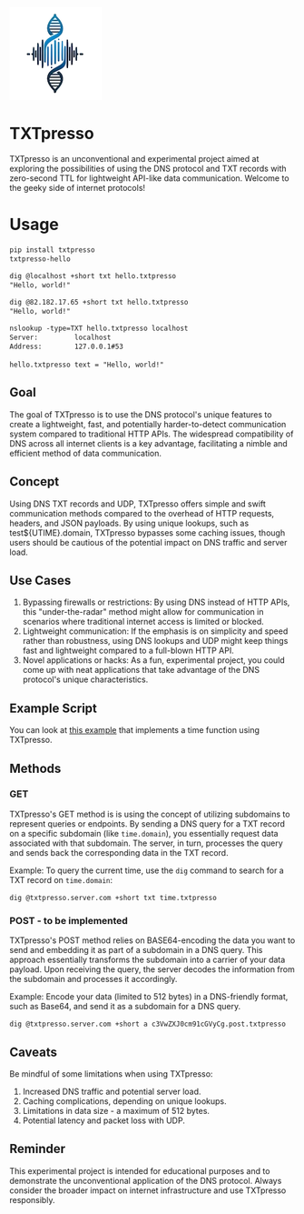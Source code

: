 ![](txtpresso-small.png)

# TXTpresso

TXTpresso is an unconventional and experimental project aimed at exploring the possibilities of using the DNS protocol and TXT records with zero-second TTL for lightweight API-like data communication. Welcome to the geeky side of internet protocols!


# Usage

```
pip install txtpresso
txtpresso-hello
```

```
dig @localhost +short txt hello.txtpresso
"Hello, world!"
```

```
dig @82.182.17.65 +short txt hello.txtpresso
"Hello, world!"
```

```
nslookup -type=TXT hello.txtpresso localhost
Server:         localhost
Address:        127.0.0.1#53

hello.txtpresso text = "Hello, world!"
```

## Goal

The goal of TXTpresso is to use the DNS protocol's unique features to create a lightweight, fast, and potentially harder-to-detect communication system compared to traditional HTTP APIs. The widespread compatibility of DNS across all internet clients is a key advantage, facilitating a nimble and efficient method of data communication.

## Concept

Using DNS TXT records and UDP, TXTpresso offers simple and swift communication methods compared to the overhead of HTTP requests, headers, and JSON payloads. By using unique lookups, such as test${UTIME}.domain, TXTpresso bypasses some caching issues, though users should be cautious of the potential impact on DNS traffic and server load.

## Use Cases

1. Bypassing firewalls or restrictions: By using DNS instead of HTTP APIs, this "under-the-radar" method might allow for communication in scenarios where traditional internet access is limited or blocked.
2. Lightweight communication: If the emphasis is on simplicity and speed rather than robustness, using DNS lookups and UDP might keep things fast and lightweight compared to a full-blown HTTP API.
3. Novel applications or hacks: As a fun, experimental project, you could come up with neat applications that take advantage of the DNS protocol's unique characteristics.

## Example Script

You can look at [this example](./examples/README.md) that implements a time function using TXTpresso.

## Methods

### GET

TXTpresso's GET method is is using the concept of utilizing subdomains to represent queries or endpoints. By sending a DNS query for a TXT record on a specific subdomain (like `time.domain`), you essentially request data associated with that subdomain. The server, in turn, processes the query and sends back the corresponding data in the TXT record.

Example: To query the current time, use the `dig` command to search for a TXT record on `time.domain`:

```
dig @txtpresso.server.com +short txt time.txtpresso
```

### POST - to be implemented

TXTpresso's POST method relies on BASE64-encoding the data you want to send and embedding it as part of a subdomain in a DNS query. This approach essentially transforms the subdomain into a carrier of your data payload. Upon receiving the query, the server decodes the information from the subdomain and processes it accordingly.

Example: Encode your data (limited to 512 bytes) in a DNS-friendly format, such as Base64, and send it as a subdomain for a DNS query.

```
dig @txtpresso.server.com +short a c3VwZXJ0cm91cGVyCg.post.txtpresso
```

## Caveats

Be mindful of some limitations when using TXTpresso:

1. Increased DNS traffic and potential server load.
2. Caching complications, depending on unique lookups.
3. Limitations in data size - a maximum of 512 bytes.
4. Potential latency and packet loss with UDP.

## Reminder

This experimental project is intended for educational purposes and to demonstrate the unconventional application of the DNS protocol. Always consider the broader impact on internet infrastructure and use TXTpresso responsibly.
